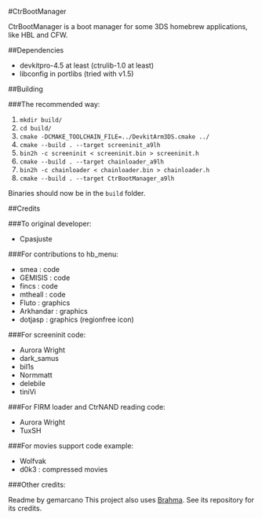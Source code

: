#CtrBootManager

CtrBootManager is a boot manager for some 3DS homebrew applications, like HBL and CFW.

##Dependencies
- devkitpro-4.5 at least (ctrulib-1.0 at least)
- libconfig in portlibs (tried with v1.5)

##Building

###The recommended way:
 1. `mkdir build/`
 2. `cd build/`
 3. `cmake -DCMAKE_TOOLCHAIN_FILE=../DevkitArm3DS.cmake ../`
 4. `cmake --build . --target screeninit_a9lh`
 5. `bin2h -c screeninit < screeninit.bin > screeninit.h`
 6. `cmake --build . --target chainloader_a9lh`
 7. `bin2h -c chainloader < chainloader.bin > chainloader.h`
 8. `cmake --build . --target CtrBootManager_a9lh`

Binaries should now be in the `build` folder.

##Credits

###To original developer:
 * Cpasjuste

###For contributions to hb_menu:
 * smea : code
 * GEMISIS : code
 * fincs : code
 * mtheall : code
 * Fluto : graphics
 * Arkhandar : graphics
 * dotjasp : graphics (regionfree icon)

###For screeninit code:
 * Aurora Wright
 * dark_samus
 * bil1s
 * Normmatt
 * delebile 
 * tiniVi

###For FIRM loader and CtrNAND reading code:
 * Aurora Wright
 * TuxSH

###For movies support code example:
 * Wolfvak
 * d0k3 : compressed movies

###Other credits:

Readme by gemarcano
This project also uses [Brahma](https://github.com/patois/Brahma). See its repository for its credits.
